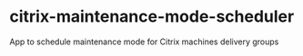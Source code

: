 # citrix-maintenance-mode-scheduler
App to schedule maintenance mode for Citrix machines delivery groups

